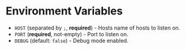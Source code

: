 # Environment Variables

- `HOST` (separated by `;`, **required**) - Hosts name of hosts to listen on.
- `PORT` (**required**, not-empty) - Port to listen on.
- `DEBUG` (default: `false`) - Debug mode enabled.
